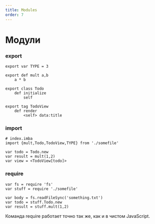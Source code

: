 ```yaml
---
title: Modules
order: 7
---
```


# Модули

### export
```imba
export var TYPE = 3

export def mult a,b
    a * b

export class Todo
    def initialize
        self

export tag TodoView
    def render
        <self> data:title
```

### import

```imba
# index.imba
import {mult,Todo,TodoView,TYPE} from './somefile'

var todo = Todo.new
var result = mult(1,2)
var view = <TodoView[todo]>

```

### require

```imba
var fs = require 'fs'
var stuff = require './somefile'

var body = fs.readFileSync('something.txt')
var todo = stuff.Todo.new
var result = stuff.mult(1,2)
```
Команда require работает точно так же, как и в чистом JavaScript.
